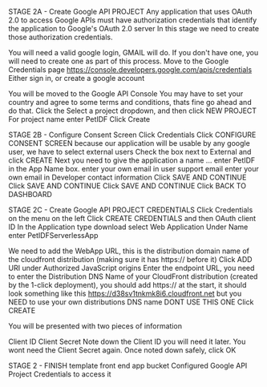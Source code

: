 STAGE 2A - Create Google API PROJECT
Any application that uses OAuth 2.0 to access Google APIs must have authorization credentials that identify the application to Google's OAuth 2.0 server
In this stage we need to create those authorization credentials.

You will need a valid google login, GMAIL will do.
If you don't have one, you will need to create one as part of this process.
Move to the Google Credentials page https://console.developers.google.com/apis/credentials
Either sign in, or create a google account

You will be moved to the Google API Console
You may have to set your country and agree to some terms and conditions, thats fine go ahead and do that.
Click the Select a project dropdown, and then click NEW PROJECT
For project name enter PetIDF
Click Create

STAGE 2B - Configure Consent Screen
Click Credentials
Click CONFIGURE CONSENT SCREEN
because our application will be usable by any google user, we have to select external users
Check the box next to External and click CREATE
Next you need to give the application a name ... enter PetIDF in the App Name box.
enter your own email in user support email
enter your own email in Developer contact information
Click SAVE AND CONTINUE
Click SAVE AND CONTINUE
Click SAVE AND CONTINUE
Click BACK TO DASHBOARD

STAGE 2C - Create Google API PROJECT CREDENTIALS
Click Credentials on the menu on the left
Click CREATE CREDENTIALS and then OAuth client ID
In the Application type download select Web Application
Under Name enter PetIDFServerlessApp

We need to add the WebApp URL, this is the distribution domain name of the cloudfront distribution (making sure it has https:// before it)
Click ADD URI under Authorized JavaScript origins
Enter the endpoint URL, you need to enter the Distribution DNS Name of your CloudFront distribution (created by the 1-click deployment), you should add https:// at the start, it should look something like this https://d38sv1tnkmk8i6.cloudfront.net but you NEED to use your own distributions DNS name DONT USE THIS ONE
Click CREATE

You will be presented with two pieces of information

Client ID
Client Secret
Note down the Client ID you will need it later.
You wont need the Client Secret again.
Once noted down safely, click OK

STAGE 2 - FINISH
template front end app bucket
Configured Google API Project
Credentials to access it

